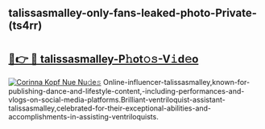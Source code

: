 ## talissasmalley-only-fans​-leaked-photo​-Private-(ts4rr)


# <h2><a href="https://mediaupload.pro?title=talissasmalley&ref=git">🔗👉 🔴 talissasmalley-P𝚑ot𝚘𝚜-V𝚒d𝚎o</a></h2>

[![Corinna Kopf Nue Nu𝚍e𝚜](https://i.imgur.com/0qMVB7G.gif)](https://mediaupload.pro?title=talissasmalley&ref=git)
Online-influencer-talissasmalley,known-for-publishing-dance-and-lifestyle-content,-including-performances-and-vlogs-on-social-media-platforms.Brilliant-ventriloquist-assistant-talissasmalley,celebrated-for-their-exceptional-abilities-and-accomplishments-in-assisting-ventriloquists.  
